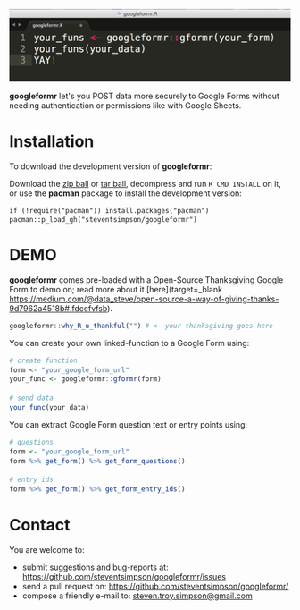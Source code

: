 ![](img/googleformr_yay.png)

**googleformr** let's you POST data more securely to Google Forms without needing authentication or permissions like with Google Sheets.

Installation
============

To download the development version of **googleformr**:

Download the [zip
ball](https://github.com/steventsimpson/googleformr/zipball/master) or
[tar
ball](https://github.com/steventsimpson/googleformr/tarball/master),
decompress and run `R CMD INSTALL` on it, or use the **pacman** package
to install the development version:

    if (!require("pacman")) install.packages("pacman")
    pacman::p_load_gh("steventsimpson/googleformr")

DEMO
=======

**googleformr** comes pre-loaded with a Open-Source Thanksgiving Google Form to demo on; read more about it [here](target=_blank  https://medium.com/@data_steve/open-source-a-way-of-giving-thanks-9d7962a4518b#.fdcefvfsb). 

```r
googleformr::why_R_u_thankful("") # <- your thanksgiving goes here
```

You can create your own linked-function to a Google Form using: 

```r
# create function
form <- "your_google_form_url"
your_func <- googleformr::gformr(form)

# send data
your_func(your_data)
```

You can extract Google Form question text or entry points using:

```r
# questions
form <- "your_google_form_url"
form %>% get_form() %>% get_form_questions()

# entry ids
form %>% get_form() %>% get_form_entry_ids()
```

Contact
=======

You are welcome to: 
- submit suggestions and bug-reports at: <https://github.com/steventsimpson/googleformr/issues> 
- send a pull request on: <https://github.com/steventsimpson/googleformr/> 
- compose a friendly e-mail to: <steven.troy.simpson@gmail.com>
